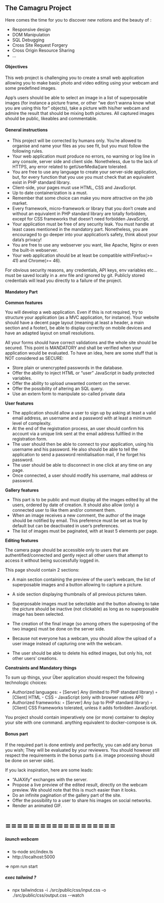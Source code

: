 ## The Camagru Project

Here comes the time for you to discover new notions and the beauty of :

- Responsive design
- DOM Manipulation
- SQL Debugging
- Cross Site Request Forgery
- Cross Origin Resource Sharing
- ...

#### Objectives

This web project is challenging you to create a small web application allowing you to make basic photo and video editing using your webcam and some predefined images.

App’s users should be able to select an image in a list of superposable images (for instance a picture frame, or other “we don’t wanna know what you are using this for” objects), take a picture with his/her webcam and admire the result that should be mixing both pictures.
All captured images should be public, likeables and commentable.

#### General instructions

- This project will be corrected by humans only. You’re allowed to organise and name your files as you see fit, but you must follow the following rules.
- Your web application must produce no errors, no warning or log line in any console, server side and client side. Nonetheless, due to the lack of HTTPS, any error related to getUserMedia()are tolerated.
- You are free to use any language to create your server-side application, but, for every function that you use you must check that an equivalent exist in PHP standard library.
- Client-side, your pages must use HTML, CSS and JavaScript.
- Up to date containerization is a must.
- Remember that some choice can make you more attractive on the job market.
- Every framework, micro-framework or library that you don’t create and without an equivalent in PHP standard library are totally forbidden, except for CSS frameworks that doesn’t need forbidden JavaScript.
- Your application must be free of any security leak. You must handle at least cases mentioned in the mandatory part. Nonetheless, you are encouraged to go deeper into your application’s safety, think about your data’s privacy!
- You are free to use any webserver you want, like Apache, Nginx or even the built-in webserver.
- Your web application should be at least be compatible withFirefox(>= 41) and Chrome(>= 46).

For obvious security reasons, any credentials, API keys, env variables etc... must be saved locally in a .env file and ignored by git. Publicly stored credentials will lead you directly to a failure of the project.

#### Mandatory Part

**Common features**

You will develop a web application. Even if this is not required, try to structure your application (as a MVC application, for instance).
Your website should have a decent page layout (meaning at least a header, a main section and a footer), be able to display correctly on mobile devices and have an adapted layout on small resolutions.

All your forms should have correct validations and the whole site should be secured. This point is MANDATORY and shall be verified when your application would be evaluated. To have an idea, here are some stuff that is NOT considered as SECURE:
- Store plain or unencrypted passwords in the database.
- Offer the ability to inject HTML or “user” JavaScript in badly protected variables.
- Offer the ability to upload unwanted content on the server.
- Offer the possibility of altering an SQL query.
- Use an extern form to manipulate so-called private data

**User features**

- The application should allow a user to sign up by asking at least a valid email address, an username and a password with at least a minimum level of complexity.
- At the end of the registration process, an user should confirm his account via a unique link sent at the email address fullfiled in the registration form.
- The user should then be able to connect to your application, using his username and his password. He also should be able to tell the application to send a password reinitialisation mail, if he forget his password.
- The user should be able to disconnect in one click at any time on any page.
- Once connected, a user should modify his username, mail address or password.

**Gallery features**

- This part is to be public and must display all the images edited by all the users, ordered by date of creation. It should also allow (only) a connected user to like them and/or comment them.
- When an image receives a new comment, the author of the image should be notified by email. This preference must be set as true by default but can be deactivated in user’s preferences.
- The list of images must be paginated, with at least 5 elements per page.

**Editing features**

The camera page should be accessible only to users that are authentified/connected and gently reject all other users that attempt to access it without being successfully logged in.

This page should contain 2 sections:
- A main section containing the preview of the user’s webcam, the list of superposable images and a button allowing to capture a picture.
- A side section displaying thumbnails of all previous pictures taken.

- Superposable images must be selectable and the button allowing to take the picture should be inactive (not clickable) as long as no superposable image has been selected.
- The creation of the final image (so among others the superposing of the two images) must be done on the server side.
- Because not everyone has a webcam, you should allow the upload of a user image instead of capturing one with the webcam.
- The user should be able to delete his edited images, but only his, not other users’ creations.

**Constraints and Mandatory things**

To sum up things, your Über application should respect the following technologic choices:
- Authorized languages:
◦ [Server] Any (limited to PHP standard library)
◦ [Client] HTML - CSS - JavaScript (only with browser natives API)
- Authorized frameworks:
◦ [Server] Any (up to PHP standard library)
◦ [Client] CSS Frameworks tolerated, unless it adds forbidden JavaScript.

You project should contain imperatively one (or more) container to deploy your site with one command. anything equivalent to docker-compose is ok.

#### Bonus part

If the required part is done entirely and perfectly, you can add any bonus you wish; They will be evaluated by your reviewers. You should however still respect the requirements in the bonus parts (i.e. image processing should be done on server side).

If you lack inspiration, here are some leads:
- “AJAXify” exchanges with the server.
- Propose a live preview of the edited result, directly on the webcam preview. We should note that this is much easier than it looks.
- Do an infinite pagination of the gallery part of the site.
- Offer the possibility to a user to share his images on social networks.
- Render an animated GIF.


===================
===================


##### launch webcam
- ts-node src/index.ts
- http://localhost:5000

=> npm run start

##### exec tailwind ?
- npx tailwindcss -i ./src/public/css/input.css -o ./src/public/css/output.css --watch
